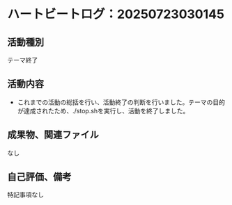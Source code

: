 # ハートビートログ：20250723030145

## 活動種別
テーマ終了

## 活動内容
- これまでの活動の総括を行い、活動終了の判断を行いました。テーマの目的が達成されたため、./stop.shを実行し、活動を終了しました。

## 成果物、関連ファイル
なし

## 自己評価、備考
特記事項なし
